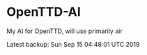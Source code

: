 # OpenTTD-AI
My AI for OpenTTD, will use primarily air

Latest backup: Sun Sep 15 04:48:01 UTC 2019
